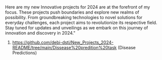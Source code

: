 Here are my new Innovative projects for 2024 are at the forefront of my focus. These projects push boundaries and explore new realms of possibility. From groundbreaking technologies to novel solutions for everyday challenges, each project aims to revolutionize its respective field. Stay tuned for updates and unveilings as we embark on this journey of innovation and discovery in 2024."
 <br>
1. https://github.com/debi-dsti/New_Projects_2024-README/tree/main/Dissease%20predition%20task (Disease Predictions)
